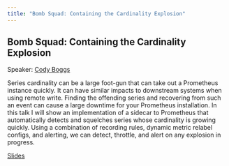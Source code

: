 ```yaml
---
title: "Bomb Squad: Containing the Cardinality Explosion"
---
```


## Bomb Squad: Containing the Cardinality Explosion

Speaker: [Cody Boggs](/2018-munich/speakers/cody-boggs/)

Series cardinality can be a large foot-gun that can take out a Prometheus instance quickly. It can have similar impacts to downstream systems when using remote write. Finding the offending series and recovering from such an event can cause a large downtime for your Prometheus installation. In this talk I will show an implementation of a sidecar to Prometheus that automatically detects and squelches series whose cardinality is growing quickly. Using a combination of recording rules, dynamic metric relabel configs, and alerting, we can detect, throttle, and alert on any explosion in progress.

[Slides](/2018-munich/slides/bomb-squad-containing-the-cardinality-explosion.pdf)
